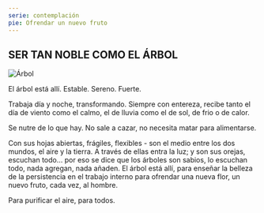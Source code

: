 ```yaml
---
serie: contemplación
pie: Ofrendar un nuevo fruto
---
```


## SER TAN NOBLE COMO EL ÁRBOL

![Árbol](/foto/11046359_10206406095252666_698122704569781609_o.webp)

El árbol está allí. Estable. Sereno. Fuerte.

Trabaja día y noche, transformando.
Siempre con entereza, recibe tanto el día de viento como el calmo, el de lluvia como el de sol, de frio o de calor.

Se nutre de lo que hay. No sale a cazar, no necesita matar para alimentarse.

Con sus hojas abiertas, frágiles, flexibles - son el medio entre los dos mundos, el aire y la tierra. A través de ellas entra la luz; y son sus orejas, escuchan todo… por eso se dice que los árboles son sabios, lo escuchan todo, nada agregan, nada añaden. El árbol está allí, para enseñar la belleza de la persistencia en el trabajo interno para ofrendar una nueva flor, un nuevo fruto, cada vez, al hombre.

Para purificar el aire, para todos.
